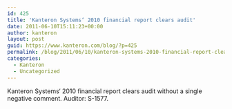```yaml
---
id: 425
title: 'Kanteron Systems‘ 2010 financial report clears audit'
date: 2011-06-10T15:11:23+00:00
author: kanteron
layout: post
guid: https://www.kanteron.com/blog/?p=425
permalink: /blog/2011/06/10/kanteron-systems-2010-financial-report-clears-audit/
categories:
  - Kanteron
  - Uncategorized
---
```

Kanteron Systems‘ 2010 financial report clears audit without a single negative comment. Auditor: S-1577.